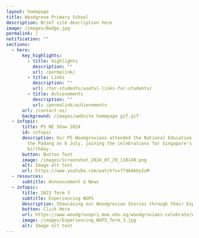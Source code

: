 ```yaml
---
layout: homepage
title: Woodgrove Primary School
description: Brief site description here
image: /images/Badge.jpg
permalink: /
notification: ""
sections:
  - hero:
      key_highlights:
        - title: Highlights
          description: ""
          url: /permalink/
        - title: Links
          description: ""
          url: /for-students/useful-links-for-students/
        - title: Achievements
          description: ""
          url: /permalink/achievements
      url: /contact-us/
      background: /images/website homepage gif.gif
  - infopic:
      title: P5 NE Show 2024
      id: infopic
      description: Our P5 Woodgrovians attended the National Education (NE) Show at
        the Padang on 6 July, joining the celebrations for Singapore's 59th
        birthday.
      button: Button Text
      image: /images/Screenshot_2024_07_29_110149.png
      alt: Image alt text
      url: https://www.youtube.com/watch?v=7f4A4bUyIuM
  - resources:
      subtitle: Announcement & News
  - infopic:
      title: 2023 Term 3
      subtitle: Experiencing WGPS
      description: Showcasing our Woodgrovian Stories through their Experiences
      button: Click Here
      url: https://www.woodgrovepri.moe.edu.sg/woodgrovians-celebrate/experiencing-wgps/
      image: /images/Experiencing_WGPS_Term_3.jpg
      alt: Image alt text
---
```

